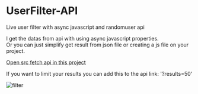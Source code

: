 # UserFilter-API
Live user filter with async javascript and randomuser api <br>

I get the datas from api with using async javascript properties. <br> 
Or you can just simplify get result from json file or creating a js file on your project. <br>

[Open src fetch api in this project](https://randomuser.me/api)

If you want to limit your results you can add this to the api link: '?results=50' <br> 




![filter](https://user-images.githubusercontent.com/73228549/184642671-8ec79ed5-d7b9-43e6-b085-e6466d114c28.gif)
